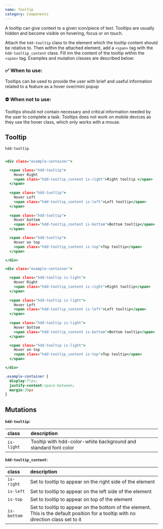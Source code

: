 ```yaml
---
name: Tooltip
category: Components
---
```


A tooltip can give context to a given icon/piece of text. Tooltips are usually hidden and become visible on hovering, focus or on touch.

Attach the `hdd-tooltip` class to the element which the tooltip content should be relative to. Then within the attached element, add a `<span>` tag with the `hdd-tooltip_content` class. Fill inn the content of the tooltip within the `<span>` tag. Examples and mutation classes are described below:


### ✅ When to use: 
Tooltips can be used to provide the user with brief and useful information related to a feature as a hover over/mini popup

### ⛔ When not to use:
Tooltips should not contain necessary and critical information needed by the user to complete a task. Tooltips does not work on mobile devices as they use the hover class, which only works with a mouse.

## Tooltip
`hdd-tooltip`

```tooltip.html

<div class="example-container">

  <span class="hdd-tooltip">
    Hover Right
    <span class="hdd-tooltip_content is-right">Right tooltip </span>
  </span>
   
  <span class="hdd-tooltip">
    Hover Left
    <span class="hdd-tooltip_content is-left">Left tooltip</span>
  </span>
   
  <span class="hdd-tooltip">
    Hover bottom
    <span class="hdd-tooltip_content is-bottom">Bottom tooltip</span>
  </span>

  <span class="hdd-tooltip">
    Hover on top
    <span class="hdd-tooltip_content is-top">Top tooltip</span>
  </span>

</div>

<div class="example-container">

  <span class="hdd-tooltip is-light">
    Hover Right
    <span class="hdd-tooltip_content is-right">Right tooltip</span>
  </span>
   
  <span class="hdd-tooltip is-light">
    Hover Left
    <span class="hdd-tooltip_content is-left">Left tooltip</span>
  </span>
   
  <span class="hdd-tooltip is-light">
    Hover bottom
    <span class="hdd-tooltip_content is-bottom">Bottom tooltip</span>
  </span>

  <span class="hdd-tooltip is-light">
    Hover on top
    <span class="hdd-tooltip_content is-top">Top tooltip</span>
  </span>

</div>
```
```tooltip.css  hidden
.example-container {
  display:flex; 
  justify-content:space-between;
  margin:30px
}
```

## Mutations
**`hdd-tooltip`:**

| class | description|
| :--- | :--- |
| `is-light` | Tooltip with hdd-color-white background and standard font color|

**`hdd-tooltip_content`:**

| class | description|
| :--- | :--- |
| `is-right` | Set to tooltip to appear on the right side of the element|
| `is-left` | Set to tooltip to appear on the left side of the element |
| `is-top` | Set to tooltip to appear on top of the element |
| `is-bottom` | Set to tooltip to appear on the bottom of the element. This is the default position for a tooltip with no direction class set to it |
